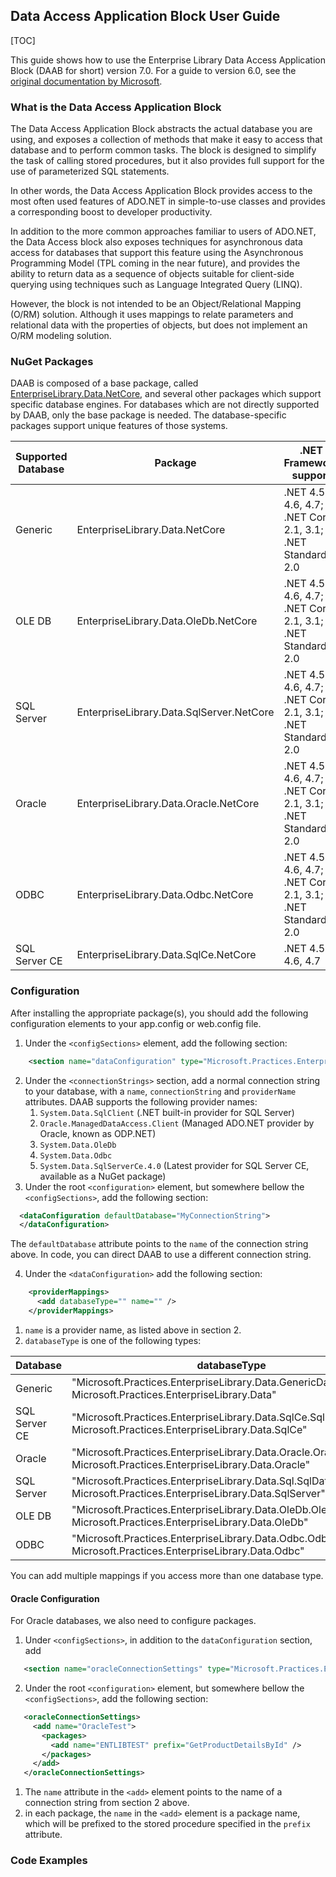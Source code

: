 ## Data Access Application Block User Guide

[TOC]

This guide shows how to use the Enterprise Library Data Access Application Block (DAAB for short) version 7.0. For a guide
to version 6.0, see the [original documentation by Microsoft][1].

### What is the Data Access Application Block

The Data Access Application Block abstracts the actual database you are using, and exposes a collection of methods that
make it easy to access that database and to perform common tasks. The block is designed to simplify the task of calling
stored procedures, but it also provides full support for the use of parameterized SQL statements.

In other words, the Data Access Application Block provides access to the most often used features of ADO.NET in
simple-to-use classes and provides a corresponding boost to developer productivity.

In addition to the more common approaches familiar to users of ADO.NET, the Data Access block also exposes techniques
for asynchronous data access for databases that support this feature using the Asynchronous Programming Model (TPL
coming in the near future), and provides the ability to return data as a sequence of objects suitable for client-side
querying using techniques such as Language Integrated Query (LINQ).

However, the block is not intended to be an Object/Relational Mapping (O/RM) solution. Although it uses mappings to
relate parameters and relational data with the properties of objects, but does not implement an O/RM modeling solution.

### NuGet Packages
DAAB is composed of a base package, called [EnterpriseLibrary.Data.NetCore][2], and several other packages which support
specific database engines. For databases which are not directly supported by DAAB, only the base package is needed. The
database-specific packages support unique features of those systems.


Supported Database | Package                                  | .NET Framework support
-------------------|------------------------------------------|------------
Generic            | EnterpriseLibrary.Data.NetCore           | .NET 4.5.2, 4.6, 4.7; .NET Core 2.1, 3.1; .NET Standard 2.0
OLE DB             | EnterpriseLibrary.Data.OleDb.NetCore     | .NET 4.5.2, 4.6, 4.7; .NET Core 2.1, 3.1; .NET Standard 2.0
SQL Server         | EnterpriseLibrary.Data.SqlServer.NetCore | .NET 4.5.2, 4.6, 4.7; .NET Core 2.1, 3.1; .NET Standard 2.0
Oracle             | EnterpriseLibrary.Data.Oracle.NetCore    | .NET 4.5.2, 4.6, 4.7; .NET Core 2.1, 3.1; .NET Standard 2.0
ODBC               | EnterpriseLibrary.Data.Odbc.NetCore      | .NET 4.5.2, 4.6, 4.7; .NET Core 2.1, 3.1; .NET Standard 2.0
SQL Server CE      | EnterpriseLibrary.Data.SqlCe.NetCore     | .NET 4.5.2, 4.6, 4.7

### Configuration
After installing the appropriate package(s), you should add the following configuration elements to your app.config or web.config
file.
1. Under the `<configSections>` element, add the following section:
```xml
    <section name="dataConfiguration" type="Microsoft.Practices.EnterpriseLibrary.Data.Configuration.DatabaseSettings, Microsoft.Practices.EnterpriseLibrary.Data" />
```
2. Under the `<connectionStrings>` section, add a normal connection string to your database, with a `name`,
   `connectionString` and `providerName` attributes. DAAB supports the following provider names:
    1. `System.Data.SqlClient` (.NET built-in provider for SQL Server)
    2. `Oracle.ManagedDataAccess.Client` (Managed ADO.NET provider by Oracle, known as ODP.NET)
    3. `System.Data.OleDb`
    4. `System.Data.Odbc`
    5. `System.Data.SqlServerCe.4.0` (Latest provider for SQL Server CE, available as a NuGet package)
3. Under the root `<configuration>` element, but somewhere bellow the `<configSections>`, add the following section:
```xml
  <dataConfiguration defaultDatabase="MyConnectionString">
  </dataConfiguration>
```
   The `defaultDatabase` attribute points to the `name` of the connection string above. In code, you can direct
   DAAB to use a different connection string.

4. Under the `<dataConfiguration>` add the following section:
```xml   
    <providerMappings>
      <add databaseType="" name="" />
    </providerMappings>
```
  1. `name` is a provider name, as listed above in section 2.
  2. `databaseType` is one of the following types:

   Database      | databaseType    
   --------------|--------------
   Generic       | "Microsoft.Practices.EnterpriseLibrary.Data.GenericDatabase, Microsoft.Practices.EnterpriseLibrary.Data"
   SQL Server CE | "Microsoft.Practices.EnterpriseLibrary.Data.SqlCe.SqlCeDatabase, Microsoft.Practices.EnterpriseLibrary.Data.SqlCe"
   Oracle        | "Microsoft.Practices.EnterpriseLibrary.Data.Oracle.OracleDatabase, Microsoft.Practices.EnterpriseLibrary.Data.Oracle"
   SQL Server    | "Microsoft.Practices.EnterpriseLibrary.Data.Sql.SqlDatabase, Microsoft.Practices.EnterpriseLibrary.Data.SqlServer"
   OLE DB        | "Microsoft.Practices.EnterpriseLibrary.Data.OleDb.OleDbDatabase, Microsoft.Practices.EnterpriseLibrary.Data.OleDb"
   ODBC          | "Microsoft.Practices.EnterpriseLibrary.Data.Odbc.OdbcDatabase, Microsoft.Practices.EnterpriseLibrary.Data.Odbc"

   You can add multiple mappings if you access more than one database type.

#### Oracle Configuration
For Oracle databases, we also need to configure packages.
1. Under `<configSections>`, in addition to the `dataConfiguration` section, add
```xml
   <section name="oracleConnectionSettings" type="Microsoft.Practices.EnterpriseLibrary.Data.Oracle.Configuration.OracleConnectionSettings, Microsoft.Practices.EnterpriseLibrary.Data.Oracle" />
```
2. Under the root `<configuration>` element, but somewhere bellow the `<configSections>`, add the following section:
```xml
   <oracleConnectionSettings>
     <add name="OracleTest">
       <packages>
         <add name="ENTLIBTEST" prefix="GetProductDetailsById" />
       </packages>
     </add>
   </oracleConnectionSettings>
```
  1. The `name` attribute in the `<add>` element points to the name of a connection string from section 2 above.
  2. in each package, the `name` in the `<add>` element is a package name, which will be prefixed to the
     stored procedure specified in the `prefix` attribute.


### Code Examples

 [1]: https://docs.microsoft.com/en-us/previous-versions/msp-n-p/dn440726(v=pandp.60)
 [2]: https://www.nuget.org/packages/EnterpriseLibrary.Data.NetCore/